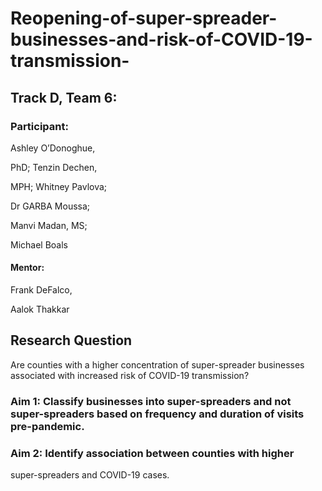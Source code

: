 
# Reopening-of-super-spreader-businesses-and-risk-of-COVID-19-transmission-


## Track D, Team 6:

### Participant: 

Ashley O’Donoghue, 

PhD; Tenzin Dechen, 

MPH; Whitney Pavlova; 

Dr GARBA Moussa; 

Manvi Madan, MS; 

Michael Boals

#### Mentor:

Frank DeFalco, 

Aalok Thakkar

## Research Question


Are counties with a higher concentration of super-spreader businesses associated with increased risk of COVID-19 transmission?
 
### Aim 1: Classify businesses into super-spreaders and not super-spreaders based on frequency and duration of visits pre-pandemic.

### Aim 2: Identify association between counties with higher 
super-spreaders and COVID-19 cases.

